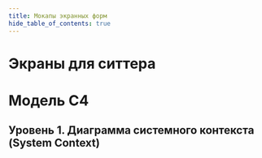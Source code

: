 ```yaml
---
title: Мокапы экранных форм
hide_table_of_contents: true
---
```


# Экраны для ситтера


# Модель С4

## Уровень 1. Диаграмма системного контекста (System Context)
